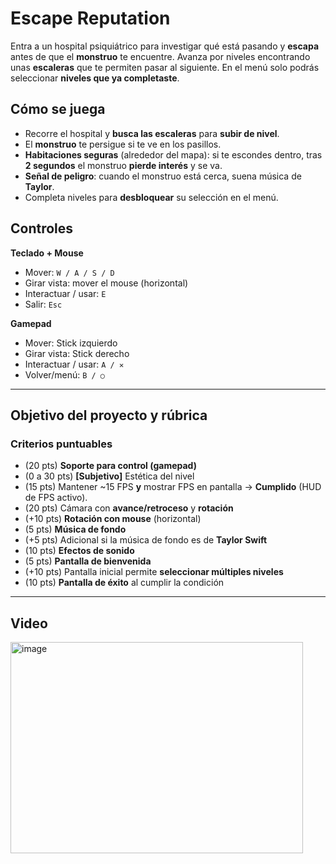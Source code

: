 # Escape Reputation

Entra a un hospital psiquiátrico para investigar qué está pasando y **escapa** antes de que el **monstruo** te encuentre. Avanza por niveles encontrando unas **escaleras** que te permiten pasar al siguiente. En el menú solo podrás seleccionar **niveles que ya completaste**.

## Cómo se juega
- Recorre el hospital y **busca las escaleras** para **subir de nivel**.
- El **monstruo** te persigue si te ve en los pasillos.
- **Habitaciones seguras** (alrededor del mapa): si te escondes dentro, tras **2 segundos** el monstruo **pierde interés** y se va.
- **Señal de peligro**: cuando el monstruo está cerca, suena música de **Taylor**.
- Completa niveles para **desbloquear** su selección en el menú.

## Controles

**Teclado + Mouse**
- Mover: `W / A / S / D`
- Girar vista: mover el mouse (horizontal)
- Interactuar / usar: `E`
- Salir: `Esc`

**Gamepad**
- Mover: Stick izquierdo
- Girar vista: Stick derecho
- Interactuar / usar: `A / ✕`
- Volver/menú: `B / ○`

---

## Objetivo del proyecto y rúbrica

### Criterios puntuables
- (20 pts) **Soporte para control (gamepad)** 
- (0 a 30 pts) **[Subjetivo]** Estética del nivel
- (15 pts) Mantener ~15 FPS **y** mostrar FPS en pantalla → **Cumplido** (HUD de FPS activo).
- (20 pts) Cámara con **avance/retroceso** y **rotación**
- (+10 pts) **Rotación con mouse** (horizontal) 
- (5 pts) **Música de fondo** 
- (+5 pts) Adicional si la música de fondo es de **Taylor Swift**
- (10 pts) **Efectos de sonido**
- (5 pts) **Pantalla de bienvenida**
- (+10 pts) Pantalla inicial permite **seleccionar múltiples niveles**
- (10 pts) **Pantalla de éxito** al cumplir la condición

---
## Video
[<img width="468" height="338" alt="image" src="https://github.com/user-attachments/assets/a1c02055-fe89-461f-92dc-1b6a54dbfe24" />](https://www.youtube.com/watch?v=-Be9Hy1hAjQ)


